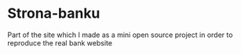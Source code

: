 # Strona-banku


Part of the site which I made as a mini open source project in order to reproduce the real bank website
